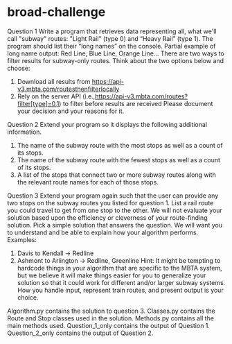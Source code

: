 # broad-challenge

Question 1
Write a program that retrieves data representing all, what we'll call "subway" routes: "Light Rail" (type 0) and “Heavy Rail” (type 1). The program should list their “long names” on the console.
Partial example of long name output: Red Line, Blue Line, Orange Line...
There are two ways to filter results for subway-only routes. Think about the two options below
and choose:
1. Download all results from https://api-v3.mbta.com/routesthenfilterlocally
2. Rely on the server API (i.e.,https://api-v3.mbta.com/routes?filter[type]=0,1) to
filter before results are received
Please document your decision and your reasons for it.



Question 2
Extend your program so it displays the following additional information.
1. The name of the subway route with the most stops as well as a count of its stops.
2. The name of the subway route with the fewest stops as well as a count of its stops.
3. A list of the stops that connect two or more subway routes along with the relevant route
names for each of those stops.


Question 3
Extend your program again such that the user can provide any two stops on the subway routes you listed for question 1.
List a rail route you could travel to get from one stop to the other. We will not evaluate your solution based upon the efficiency or cleverness of your route-finding solution. Pick a simple solution that answers the question. We will want you to understand and be able to explain how your algorithm performs.
Examples:
1. Davis to Kendall -> Redline
2. Ashmont to Arlington -> Redline, Greenline
Hint: It might be tempting to hardcode things in your algorithm that are specific to the MBTA system, but we believe it will make things easier for you to generalize your solution so that it could work for different and/or larger subway systems.
How you handle input, represent train routes, and present output is your choice.

Algorithm.py contains the solution to question 3.
Classes.py contains the Route and Stop classes used in the solution. 
Methods.py contains all the main methods used. 
Question_1_only contains the output of Question 1.
Question_2_only contains the output of Question 2.
